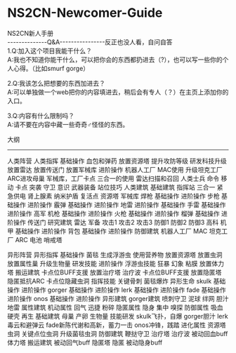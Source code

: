 # NS2CN-Newcomer-Guide  
NS2CN新人手册  
--------------Q&A----------------反正也没人看，自问自答    
1.Q:加入这个项目我能干什么？  
  A:我也不知道你能干什么，可以把你会的东西都扔进去（?），也可以写一些你的个人心得。（比如smurf gorge）  
  
2.Q:我该怎么把想要的东西加进去？  
 A:可以单独做一个web把你的内容填进去，稍后会有专人（？）在主页上添加你的入口。  
 
3.Q:内容有什么限制吗？  
  A:请不要在内容中藏一些奇奇♂怪怪的东西。  
  
大纲
<hr>
人类阵营
	人类指挥
		基础操作
			血包和弹药
			放置资源塔
			提升攻防等级
			研发科技升级
			放置雷达
			放置传送门
			放置军械库
		进阶操作
			机器人工厂
				MAC使用
				升级坦克工厂
					ARC进攻母巢
			军械库，工厂卡点
			三合一的使用
			雷达扫描和召回
	人类士兵
		命令
			移动
			卡点
			突袭
			守卫
		意识
		武器装备
		站位技巧
	人类建筑
		基础建筑
			指挥站
				三合一
					紧急供电
					肾上腺素
					纳米护盾
			复活点
			资源塔
			军械库
				焊枪
					基础操作
					进阶操作
				步枪
					基础操作
					进阶操作
				霰弹
					基础操作
					进阶操作
				地雷
					进阶操作
					基础操作
				手雷
					基础操作
					进阶操作
				高军
					机枪
						基础操作
						进阶操作
					火枪
						基础操作
						进阶操作
					榴弹
						基础操作
						进阶操作
			传送门
		研究建筑
			雷达
			军备
				攻击1
					攻击2
						攻击3
				防御1
					防御2
						防御3
			高科
				机甲
					基础操作
					进阶操作
				背包
					基础操作
					进阶操作
		防御建筑
			机器人工厂
				MAC
				坦克工厂
					ARC
			电池
			哨戒塔

异形阵营
	异形指挥
		基础操作
			菌毯
			生成浮游虫
			使用营养物
			放置资源塔
			放置虫洞
			放置属性巢
			升级生物量
			研发技能
		进阶操作
			浮游虫技能
				狂暴
				幻象
				粘膜
			放置体力塔
				搬运建筑
				卡点位BUFF支援
			放置治疗塔
				治疗波
				卡点位BUFF支援
			放置隐匿塔
				隐匿抵抗ARC
				卡点位隐藏虫洞
			指挥技能
				关键骨刺
				菌毯爆炸
	异形生命
		skulk
			基础操作
			进阶操作
		gorger
			基础操作
			进阶操作
		lerk
			基础操作
			进阶操作
		fade
			基础操作
			进阶操作
		onos
			基础操作
			进阶操作
	异形建筑
		gorger建筑
			喷刺守卫
			泥球
			绊网
			胆汁地雷
		属性建筑
			机动属性
				回气
				迅捷
				粉碎
			隐匿属性
				隐身
				集中
				嗅探
			防御属性
				吸血
				硬壳
				再生
		基础建筑
			母巢
				产卵
				生物量
				技能研发
					skulk飞扑，自爆
					gorger胆汁
					lerk毒云和避弹云
					fade新陈代谢和高新，蓄力一击
					onos冲锋，践踏
				进化属性
			资源塔
			虫洞
				关键点位虫洞
				升级菌毯虫洞
		防御建筑
			鞭挞守卫
			治疗塔
				治疗波
				被动回血buff
			体力塔
				搬运建筑
				被动回气buff
			隐匿塔
				隐匿
				被动隐身buff
